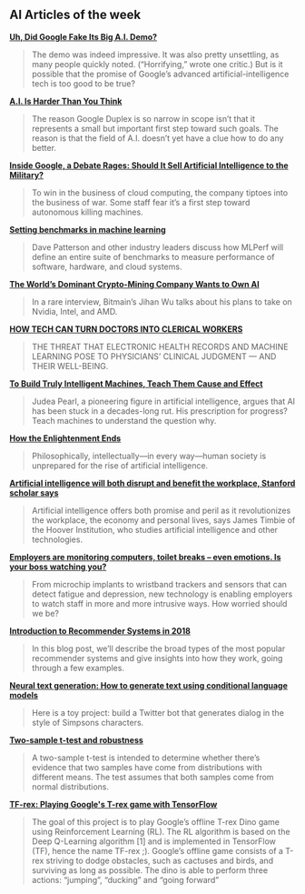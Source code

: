 ## AI Articles of the week

**[Uh, Did Google Fake Its Big A.I. Demo?](https://www.vanityfair.com/news/2018/05/uh-did-google-fake-its-big-ai-demo/amp)**
> The demo was indeed impressive. It was also pretty unsettling, as many people quickly noted. (“Horrifying,” wrote one critic.) But is it possible that the promise of Google’s advanced artificial-intelligence tech is too good to be true? 

**[A.I. Is Harder Than You Think](https://www.nytimes.com/2018/05/18/opinion/artificial-intelligence-challenges.html)**
> The reason Google Duplex is so narrow in scope isn’t that it represents a small but important first step toward such goals. The reason is that the field of A.I. doesn’t yet have a clue how to do any better.

**[Inside Google, a Debate Rages: Should It Sell Artificial Intelligence to the Military?](https://www.bloomberg.com/news/articles/2018-05-14/inside-google-a-debate-rages-should-it-sell-artificial-intelligence-to-the-military)**
> To win in the business of cloud computing, the company tiptoes into the business of war. Some staff fear it’s a first step toward autonomous killing machines.

**[Setting benchmarks in machine learning](https://www.oreilly.com/ideas/setting-benchmarks-in-machine-learning)**
> Dave Patterson and other industry leaders discuss how MLPerf will define an entire suite of benchmarks to measure performance of software, hardware, and cloud systems.

**[The World’s Dominant Crypto-Mining Company Wants to Own AI](https://www.bloomberg.com/news/features/2018-05-17/china-s-crypto-chips-king-sets-his-sights-on-ai)**
> In a rare interview, Bitmain’s Jihan Wu talks about his plans to take on Nvidia, Intel, and AMD.

**[HOW TECH CAN TURN DOCTORS INTO CLERICAL WORKERS](https://www.nytimes.com/interactive/2018/05/16/magazine/health-issue-what-we-lose-with-data-driven-medicine.html)**
> THE THREAT THAT ELECTRONIC HEALTH RECORDS AND MACHINE LEARNING POSE TO PHYSICIANS’ CLINICAL JUDGMENT — AND THEIR WELL-BEING.

**[To Build Truly Intelligent Machines, Teach Them Cause and Effect](https://www.quantamagazine.org/to-build-truly-intelligent-machines-teach-them-cause-and-effect-20180515/)**
> Judea Pearl, a pioneering figure in artificial intelligence, argues that AI has been stuck in a decades-long rut. His prescription for progress? Teach machines to understand the question why.

**[How the Enlightenment Ends](https://www.theatlantic.com/magazine/archive/2018/06/henry-kissinger-ai-could-mean-the-end-of-human-history/559124/)**
> Philosophically, intellectually—in every way—human society is unprepared for the rise of artificial intelligence.

**[Artificial intelligence will both disrupt and benefit the workplace, Stanford scholar says](https://news.stanford.edu/2018/05/17/artificial-intelligence-workplace/)**
> Artificial intelligence offers both promise and peril as it revolutionizes the workplace, the economy and personal lives, says James Timbie of the Hoover Institution, who studies artificial intelligence and other technologies.

**[Employers are monitoring computers, toilet breaks – even emotions. Is your boss watching you?](https://www.theguardian.com/world/2018/may/14/is-your-boss-secretly-or-not-so-secretly-watching-you)**
> From microchip implants to wristband trackers and sensors that can detect fatigue and depression, new technology is enabling employers to watch staff in more and more intrusive ways. How worried should we be?

**[Introduction to Recommender Systems in 2018](https://tryolabs.com/blog/introduction-to-recommender-systems/)**
> In this blog post, we’ll describe the broad types of the most popular recommender systems and give insights into how they work, going through a few examples.

**[Neural text generation: How to generate text using conditional language models](https://medium.com/phrasee/neural-text-generation-generating-text-using-conditional-language-models-a37b69c7cd4b)**
> Here is a toy project: build a Twitter bot that generates dialog in the style of Simpsons characters. 

**[Two-sample t-test and robustness](https://www.johndcook.com/blog/2018/05/11/two-sample-t-test/)**
> A two-sample t-test is intended to determine whether there’s evidence that two samples have come from distributions with different means. The test assumes that both samples come from normal distributions.

**[TF-rex: Playing Google's T-rex game with TensorFlow](https://vdutor.github.io/blog/2018/05/07/TF-rex.html)**
> The goal of this project is to play Google’s offline T-rex Dino game using Reinforcement Learning (RL). The RL algorithm is based on the Deep Q-Learning algorithm [1] and is implemented in TensorFlow (TF), hence the name TF-rex ;). Google’s offline game consists of a T-rex striving to dodge obstacles, such as cactuses and birds, and surviving as long as possible. The dino is able to perform three actions: “jumping”, “ducking” and “going forward”
